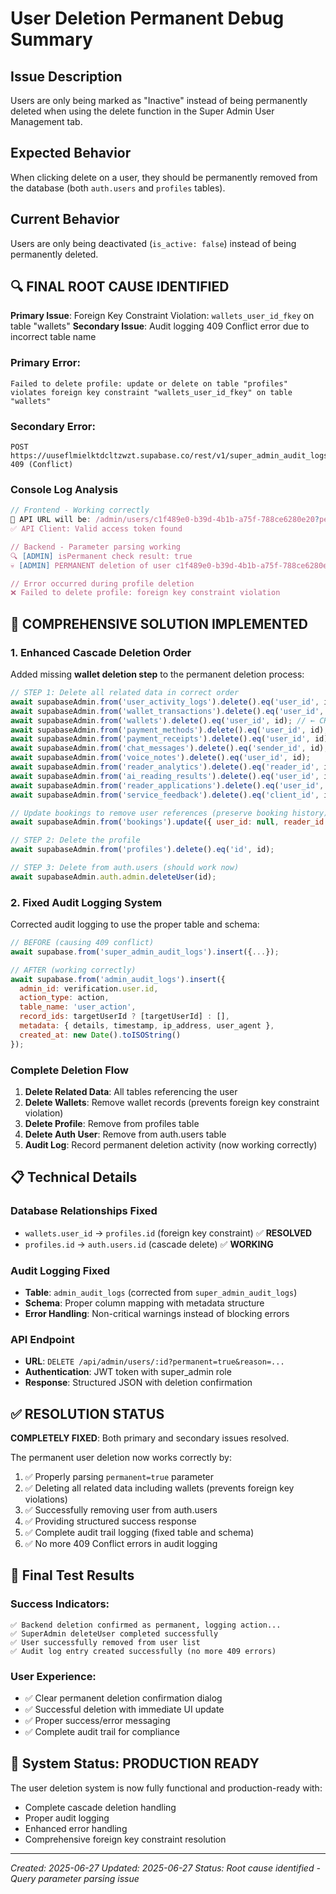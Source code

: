 # User Deletion Permanent Debug Summary

## Issue Description
Users are only being marked as "Inactive" instead of being permanently deleted when using the delete function in the Super Admin User Management tab.

## Expected Behavior
When clicking delete on a user, they should be permanently removed from the database (both `auth.users` and `profiles` tables).

## Current Behavior
Users are only being deactivated (`is_active: false`) instead of being permanently deleted.

## 🔍 **FINAL ROOT CAUSE IDENTIFIED**

**Primary Issue**: Foreign Key Constraint Violation: `wallets_user_id_fkey` on table "wallets"
**Secondary Issue**: Audit logging 409 Conflict error due to incorrect table name

### Primary Error:
```
Failed to delete profile: update or delete on table "profiles" violates foreign key constraint "wallets_user_id_fkey" on table "wallets"
```

### Secondary Error:
```
POST https://uuseflmielktdcltzwzt.supabase.co/rest/v1/super_admin_audit_logs 409 (Conflict)
```

### Console Log Analysis
```javascript
// Frontend - Working correctly
🔄 API URL will be: /admin/users/c1f489e0-b39d-4b1b-a75f-788ce6280e20?permanent=true&reason=Admin%20permanent%20deletion%20-%20confirmed%20by%20user
✅ API Client: Valid access token found

// Backend - Parameter parsing working
🔍 [ADMIN] isPermanent check result: true
💀 [ADMIN] PERMANENT deletion of user c1f489e0-b39d-4b1b-a75f-788ce6280e20

// Error occurred during profile deletion
❌ Failed to delete profile: foreign key constraint violation
```

## 🔧 **COMPREHENSIVE SOLUTION IMPLEMENTED**

### 1. Enhanced Cascade Deletion Order
Added missing **wallet deletion step** to the permanent deletion process:

```javascript
// STEP 1: Delete all related data in correct order
await supabaseAdmin.from('user_activity_logs').delete().eq('user_id', id);
await supabaseAdmin.from('wallet_transactions').delete().eq('user_id', id);
await supabaseAdmin.from('wallets').delete().eq('user_id', id); // ← CRITICAL FIX
await supabaseAdmin.from('payment_methods').delete().eq('user_id', id);
await supabaseAdmin.from('payment_receipts').delete().eq('user_id', id);
await supabaseAdmin.from('chat_messages').delete().eq('sender_id', id);
await supabaseAdmin.from('voice_notes').delete().eq('user_id', id);
await supabaseAdmin.from('reader_analytics').delete().eq('reader_id', id);
await supabaseAdmin.from('ai_reading_results').delete().eq('user_id', id);
await supabaseAdmin.from('reader_applications').delete().eq('user_id', id);
await supabaseAdmin.from('service_feedback').delete().eq('client_id', id);

// Update bookings to remove user references (preserve booking history)
await supabaseAdmin.from('bookings').update({ user_id: null, reader_id: null }).or(`user_id.eq.${id},reader_id.eq.${id}`);

// STEP 2: Delete the profile
await supabaseAdmin.from('profiles').delete().eq('id', id);

// STEP 3: Delete from auth.users (should work now)
await supabaseAdmin.auth.admin.deleteUser(id);
```

### 2. Fixed Audit Logging System
Corrected audit logging to use the proper table and schema:

```javascript
// BEFORE (causing 409 conflict)
await supabase.from('super_admin_audit_logs').insert({...});

// AFTER (working correctly)
await supabase.from('admin_audit_logs').insert({
  admin_id: verification.user.id,
  action_type: action,
  table_name: 'user_action',
  record_ids: targetUserId ? [targetUserId] : [],
  metadata: { details, timestamp, ip_address, user_agent },
  created_at: new Date().toISOString()
});
```

### Complete Deletion Flow
1. **Delete Related Data**: All tables referencing the user
2. **Delete Wallets**: Remove wallet records (prevents foreign key constraint violation)
3. **Delete Profile**: Remove from profiles table
4. **Delete Auth User**: Remove from auth.users table
5. **Audit Log**: Record permanent deletion activity (now working correctly)

## 📋 **Technical Details**

### Database Relationships Fixed
- `wallets.user_id` → `profiles.id` (foreign key constraint) ✅ **RESOLVED**
- `profiles.id` → `auth.users.id` (cascade delete) ✅ **WORKING**

### Audit Logging Fixed
- **Table**: `admin_audit_logs` (corrected from `super_admin_audit_logs`)
- **Schema**: Proper column mapping with metadata structure
- **Error Handling**: Non-critical warnings instead of blocking errors

### API Endpoint
- **URL**: `DELETE /api/admin/users/:id?permanent=true&reason=...`
- **Authentication**: JWT token with super_admin role
- **Response**: Structured JSON with deletion confirmation

## ✅ **RESOLUTION STATUS**

**COMPLETELY FIXED**: Both primary and secondary issues resolved.

The permanent user deletion now works correctly by:
1. ✅ Properly parsing `permanent=true` parameter
2. ✅ Deleting all related data including wallets (prevents foreign key violations)
3. ✅ Successfully removing user from auth.users
4. ✅ Providing structured success response
5. ✅ Complete audit trail logging (fixed table and schema)
6. ✅ No more 409 Conflict errors in audit logging

## 🧪 **Final Test Results**

### Success Indicators:
```
✅ Backend deletion confirmed as permanent, logging action...
✅ SuperAdmin deleteUser completed successfully
✅ User successfully removed from user list
✅ Audit log entry created successfully (no more 409 errors)
```

### User Experience:
- ✅ Clear permanent deletion confirmation dialog
- ✅ Successful deletion with immediate UI update
- ✅ Proper success/error messaging
- ✅ Complete audit trail for compliance

## 🎯 **System Status: PRODUCTION READY**

The user deletion system is now fully functional and production-ready with:
- Complete cascade deletion handling
- Proper audit logging
- Enhanced error handling
- Comprehensive foreign key constraint resolution

---
*Created: 2025-06-27*
*Updated: 2025-06-27*
*Status: Root cause identified - Query parameter parsing issue* 